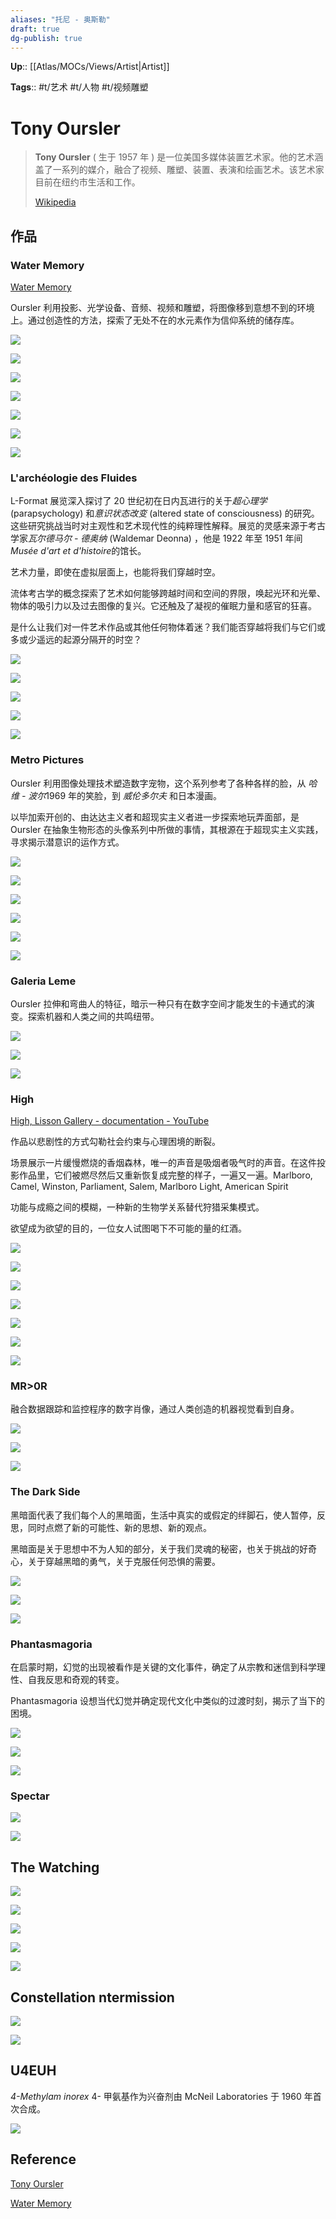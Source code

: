```yaml
---
aliases: "托尼 - 奥斯勒"
draft: true
dg-publish: true
---
```


**Up**:: [[Atlas/MOCs/Views/Artist\|Artist]]

**Tags**:: #t/艺术 #t/人物 #t/视频雕塑

# Tony Oursler

> **Tony Oursler** ( 生于 1957 年 ) 是一位美国多媒体装置艺术家。他的艺术涵盖了一系列的媒介，融合了视频、雕塑、装置、表演和绘画艺术。该艺术家目前在纽约市生活和工作。
>
> [Wikipedia](https://en.wikipedia.org/wiki/Tony%20Oursler)

## 作品

### Water Memory

[Water Memory](https://vimeo.com/416386519/3f704a0046)

Oursler 利用投影、光学设备、音频、视频和雕塑，将图像移到意想不到的环境上。通过创造性的方法，探索了无处不在的水元素作为信仰系统的储存库。

![](https://img.ractive.site/ominivore/i/2024-07/37301f95c5cd11fc7d3bbc44a8396b1f.jpg)

![](https://img.ractive.site/ominivore/i/2024-07/c86f98697e4dd0a994469f7fd7c9aac6.jpg)

![](https://img.ractive.site/ominivore/i/2024-07/ce3290d4c9912ca18838744dbb2f6866.jpg)

![](https://img.ractive.site/ominivore/i/2024-07/1f5527f0e9e2137df45b26e600d600d9.jpg)

![](https://img.ractive.site/ominivore/i/2024-07/e0ec06371d7f7f56e20d508dc429c079.jpg)

![](https://img.ractive.site/ominivore/i/2024-07/d0ebcb28d2825478886f51b9bbcb9fce.png)

![](https://img.ractive.site/ominivore/i/2024-07/c3f90a87e9bf4dbff53b3669a1584825.jpg)

### L'archéologie des Fluides

L-Format 展览深入探讨了 20 世纪初在日内瓦进行的关于*超心理学* (parapsychology) 和*意识状态改变* (altered state of consciousness) 的研究。这些研究挑战当时对主观性和艺术现代性的纯粹理性解释。展览的灵感来源于考古学家*瓦尔德马尔 - 德奥纳* (Waldemar Deonna) ，他是 1922 年至 1951 年间*Musée d'art et d'histoire*的馆长。

艺术力量，即使在虚拟层面上，也能将我们穿越时空。

流体考古学的概念探索了艺术如何能够跨越时间和空间的界限，唤起光环和光晕、物体的吸引力以及过去图像的复兴。它还触及了凝视的催眠力量和感官的狂喜。

是什么让我们对一件艺术作品或其他任何物体着迷？我们能否穿越将我们与它们或多或少遥远的起源分隔开的时空？

![](https://img.ractive.site/ominivore/i/2024-07/cc1f3df0bdc830c9afb64a790a75e00d.jpg)

![](https://img.ractive.site/ominivore/i/2024-07/255215a4f8591539a4e76b1e1247550d.jpg)

![](https://img.ractive.site/ominivore/i/2024-07/beeeb5e48396ebd47a33265943c5c5e1.jpg)

![](https://img.ractive.site/ominivore/i/2024-07/c04af0b94aaf7a63ea9e3cf7c3645a3b.jpg)

![](https://img.ractive.site/ominivore/i/2024-07/8bf40334a0339f8f1905f552ff209366.jpg)

### Metro Pictures

Oursler 利用图像处理技术塑造数字宠物，这个系列参考了各种各样的脸，从 *哈维 - 波尔*1969 年的笑脸，到 *威伦多尔夫* 和日本漫画。

以毕加索开创的、由达达主义者和超现实主义者进一步探索地玩弄面部，是 Oursler 在抽象生物形态的头像系列中所做的事情，其根源在于超现实主义实践，寻求揭示潜意识的运作方式。

![](https://img.ractive.site/ominivore/i/2024-07/540f01fda00cc6892387dd17cf086415.png)

![](https://img.ractive.site/ominivore/i/2024-07/61e751587735c4917750330fe82613a7.png)

![](https://img.ractive.site/ominivore/i/2024-07/fee005031b541c0de3d5748cba09b500.png)

![](https://img.ractive.site/ominivore/i/2024-07/8d731d2afe881f23aa2736ae45b41d9d.png)

![](https://img.ractive.site/ominivore/i/2024-07/748f07d65b84c166b62bd1b82c330a03.png)

![](https://img.ractive.site/ominivore/i/2024-07/196a23a4d3ba2766b9b0359d97d17562.png)

### Galeria Leme

Oursler 拉伸和弯曲人的特征，暗示一种只有在数字空间才能发生的卡通式的演变。探索机器和人类之间的共鸣纽带。

![](https://img.ractive.site/ominivore/i/2024-07/9da2de8a649d222969801934d269252b.jpg)

![](https://img.ractive.site/ominivore/i/2024-07/e2dc6d74dd66a2cee641c69df6ee195c.jpg)

![](https://img.ractive.site/ominivore/i/2024-07/75c0469e91f057ec5c15f82817f95d22.jpg)

### High

[High, Lisson Gallery - documentation - YouTube](https://www.youtube.com/watch?v=KAZipffnd7c)

作品以悲剧性的方式勾勒社会约束与心理困境的断裂。

场景展示一片缓慢燃烧的香烟森林，唯一的声音是吸烟者吸气时的声音。在这件投影作品里，它们被燃尽然后又重新恢复成完整的样子，一遍又一遍。Marlboro, Camel, Winston, Parliament, Salem, Marlboro Light, American Spirit

功能与成瘾之间的模糊，一种新的生物学关系替代狩猎采集模式。

欲望成为欲望的目的，一位女人试图喝下不可能的量的红酒。

![](https://img.ractive.site/ominivore/i/2024-07/2149906f6cfd77a2d7699d760b9bd9b5.jpg)

![](https://img.ractive.site/ominivore/i/2024-07/51a500379ba816b86e1e383fa7b034bf.jpg)

![](https://img.ractive.site/ominivore/i/2024-07/4405b9a46d0a7c289b61c6d50244593f.png)

![](https://img.ractive.site/ominivore/i/2024-07/ec488818e10eadd722435a03ab2c10e9.png)

![](https://img.ractive.site/ominivore/i/2024-07/334bb10eb973ec23325958eaf0b6cd71.png)

![](https://img.ractive.site/ominivore/i/2024-07/9647d16b4e98131f4faf8a96f4453f04.jpg)

![](https://img.ractive.site/ominivore/i/2024-07/27141613ee2f516eb5ba5f604d15ca7a.jpg)

### MR>0R

融合数据跟踪和监控程序的数字肖像，通过人类创造的机器视觉看到自身。

![](https://img.ractive.site/ominivore/i/2024-07/e2e6b9e80534d46e4c19d372b5ddb413.png)

![](https://img.ractive.site/ominivore/i/2024-07/007adf713f35da964f8d0c1d62f6834c.png)

![](https://img.ractive.site/ominivore/i/2024-07/5083ee5b6780d573fcb67c20a2e415e2.png)

### The Dark Side

黑暗面代表了我们每个人的黑暗面，生活中真实的或假定的绊脚石，使人暂停，反思，同时点燃了新的可能性、新的思想、新的观点。

黑暗面是关于思想中不为人知的部分，关于我们灵魂的秘密，也关于挑战的好奇心，关于穿越黑暗的勇气，关于克服任何恐惧的需要。

![](https://img.ractive.site/ominivore/i/2024-07/2d2786a56d9c350400a912cd81efc491.jpg)

![](https://img.ractive.site/ominivore/i/2024-07/a62edee13a60f54b51f4a60e5d35fae2.jpg)

![](https://img.ractive.site/ominivore/i/2024-07/2e94b9914f6f6f8644466a1d08ae5a94.jpg)

### Phantasmagoria

在启蒙时期，幻觉的出现被看作是关键的文化事件，确定了从宗教和迷信到科学理性、自我反思和奇观的转变。

Phantasmagoria 设想当代幻觉并确定现代文化中类似的过渡时刻，揭示了当下的困境。

![](https://img.ractive.site/ominivore/i/2024-07/d17c086959c25e85b747f57957e3b41a.jpg)

![](https://img.ractive.site/ominivore/i/2024-07/4219d4df1b5c048f1a1cd07775cda9c2.jpg)

![](https://img.ractive.site/ominivore/i/2024-07/be839d9235119b28edec3bd29589ecc1.jpg)

### Spectar

![](https://img.ractive.site/ominivore/i/2024-07/58cf916f1a73ab4699fa1180160d8899.png)

![](https://img.ractive.site/ominivore/i/2024-07/5e8a4fb56dea79b543fa838e3539bd3e.png)

## The Watching

![](https://img.ractive.site/ominivore/i/2024-07/8bffb88dc47d89022a983f467ec52ab5.png)

![](https://img.ractive.site/ominivore/i/2024-07/0ef3427508e5ee3b22fa7aac59f4ac4b.png)

![](https://img.ractive.site/ominivore/i/2024-07/4198c621ac045ca08fc69d7972f76efd.jpg)

![](https://img.ractive.site/ominivore/i/2024-07/3b3f638c73f0938e946bcfda0996d8ce.jpg)

![](https://img.ractive.site/ominivore/i/2024-07/93530b63a32d98e16cf64fd38ff5f725.jpg)

## Constellation ntermission

![](https://img.ractive.site/ominivore/i/2024-07/80b23da803639931ca3a5f82c0d6eea2.png)

![](https://img.ractive.site/ominivore/i/2024-07/05bb00fe3b7db96d0bb2aadcf08325b6.png)

## U4EUH

*4-Methylam inorex* 4- 甲氨基作为兴奋剂由 McNeil Laboratories 于 1960 年首次合成。

![](https://img.ractive.site/ominivore/i/2024-07/1a63d8a73de1909786a1721aa950c8ed.png)

## Reference

[Tony Oursler](https://tonyoursler.com/)

[Water Memory](https://vimeo.com/416386519/3f704a0046)

